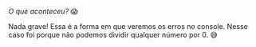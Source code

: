 _O que aconteceu?_ :scream:

Nada grave! Essa é a forma em que veremos os erros no console. Nesse caso foi porque não podemos dividir qualquer número por 0. :sweat_smile:
